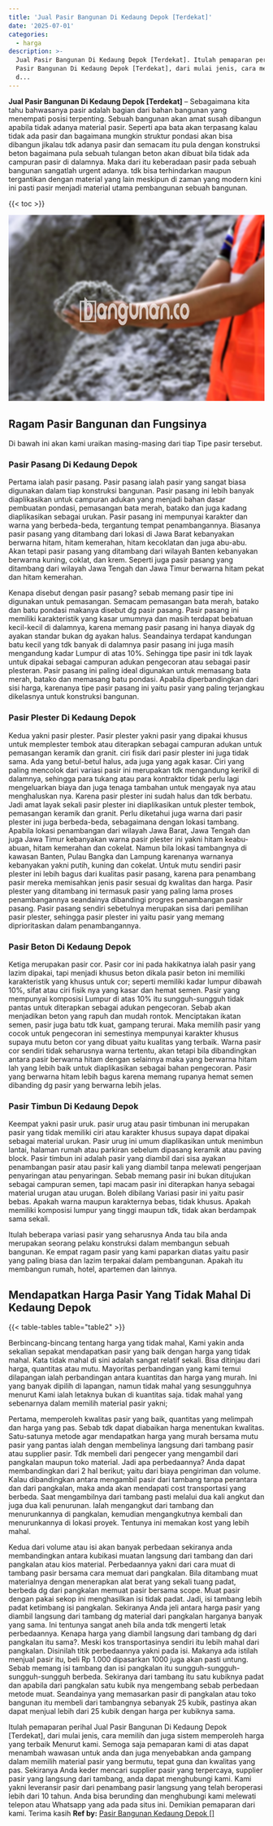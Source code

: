 ```yaml
---
title: 'Jual Pasir Bangunan Di Kedaung Depok [Terdekat]'
date: '2025-07-01'
categories:
  - harga
description: >-
  Jual Pasir Bangunan Di Kedaung Depok [Terdekat]. Itulah pemaparan perihal Jual
  Pasir Bangunan Di Kedaung Depok [Terdekat], dari mulai jenis, cara memilih
  d...
---
```


**Jual Pasir Bangunan Di Kedaung Depok \[Terdekat\]** – Sebagaimana kita tahu bahwasanya pasir adalah bagian dari bahan bangunan yang menempati posisi terpenting. Sebuah bangunan akan amat susah dibangun apabila tidak adanya material pasir. Seperti apa bata akan terpasang kalau tidak ada pasir dan bagaimana mungkin struktur pondasi akan bisa dibangun jikalau tdk adanya pasir dan semacam itu pula dengan konstruksi beton bagaimana pula sebuah tulangan beton akan dibuat bila tidak ada campuran pasir di dalamnya. Maka dari itu keberadaan pasir pada sebuah bangunan sangatlah urgent adanya. tdk bisa terhindarkan maupun tergantikan dengan material yang lain meskipun di zaman yang modern kini ini pasti pasir menjadi material utama pembangunan sebuah bangunan.

{{< toc >}}

![Jual Pasir Bangunan Di Kedaung Depok [Terdekat]](/images/jual-pasir-bangunan-56.png)

## Ragam Pasir Bangunan dan Fungsinya

Di bawah ini akan kami uraikan masing-masing dari tiap Tipe pasir tersebut.

### Pasir Pasang Di Kedaung Depok

Pertama ialah pasir pasang. Pasir pasang ialah pasir yang sangat biasa digunakan dalam tiap konstruksi bangunan. Pasir pasang ini lebih banyak diaplikasikan untuk campuran adukan yang menjadi bahan dasar pembuatan pondasi, pemasangan bata merah, batako dan juga kadang diaplikasikan sebagai urukan. Pasir pasang ini mempunyai karakter dan warna yang berbeda-beda, tergantung tempat penambangannya. Biasanya pasir pasang yang ditambang dari lokasi di Jawa Barat kebanyakan berwarna hitam, hitam kemerahan, hitam kecoklatan dan juga abu-abu. Akan tetapi pasir pasang yang ditambang dari wilayah Banten kebanyakan berwarna kuning, coklat, dan krem. Seperti juga pasir pasang yang ditambang dari wilayah Jawa Tengah dan Jawa Timur berwarna hitam pekat dan hitam kemerahan.

Kenapa disebut dengan pasir pasang? sebab memang pasir tipe ini digunakan untuk pemasangan. Semacam pemasangan bata merah, batako dan batu pondasi makanya disebut dg pasir pasang. Pasir pasang ini memiliki karakteristik yang kasar umumnya dan masih terdapat bebatuan kecil-kecil di dalamnya, karena memang pasir pasang ini hanya diayak dg ayakan standar bukan dg ayakan halus. Seandainya terdapat kandungan batu kecil yang tdk banyak di dalamnya pasir pasang ini juga masih mengandung kadar Lumpur di atas 10%. Sehingga tipe pasir ini tdk layak untuk dipakai sebagai campuran adukan pengecoran atau sebagai pasir plesteran. Pasir pasang ini paling ideal digunakan untuk memasang bata merah, batako dan memasang batu pondasi. Apabila diperbandingkan dari sisi harga, karenanya tipe pasir pasang ini yaitu pasir yang paling terjangkau dikelasnya untuk konstruksi bangunan.

### Pasir Plester Di Kedaung Depok

Kedua yakni pasir plester. Pasir plester yakni pasir yang dipakai khusus untuk memplester tembok atau diterapkan sebagai campuran adukan untuk pemasangan keramik dan granit. ciri fisik dari pasir plester ini juga tidak sama. Ada yang betul-betul halus, ada juga yang agak kasar. Ciri yang paling mencolok dari variasi pasir ini merupakan tdk mengandung kerikil di dalamnya, sehingga para tukang atau para kontraktor tidak perlu lagi mengeluarkan biaya dan juga tenaga tambahan untuk mengayak nya atau menghaluskan nya. Karena pasir plester ini sudah halus dan tdk berbatu. Jadi amat layak sekali pasir plester ini diaplikasikan untuk plester tembok, pemasangan keramik dan granit. Perlu diketahui juga warna dari pasir plester ini juga berbeda-beda, sebagaimana dengan lokasi tambang. Apabila lokasi penambangan dari wilayah Jawa Barat, Jawa Tengah dan juga Jawa Timur kebanyakan warna pasir plester ini yakni hitam keabu-abuan, hitam kemerahan dan cokelat. Namun bila lokasi tambangnya di kawasan Banten, Pulau Bangka dan Lampung karenanya warnanya kebanyakan yakni putih, kuning dan cokelat. Untuk mutu sendiri pasir plester ini lebih bagus dari kualitas pasir pasang, karena para penambang pasir mereka memisahkan jenis pasir sesuai dg kwalitas dan harga. Pasir plester yang ditambang ini termasuk pasir yang paling lama proses penambangannya seandainya dibandingi progres penambangan pasir pasang. Pasir pasang sendiri sebetulnya merupakan sisa dari pemilihan pasir plester, sehingga pasir plester ini yaitu pasir yang memang diprioritaskan dalam penambangannya.

### Pasir Beton Di Kedaung Depok

Ketiga merupakan pasir cor. Pasir cor ini pada hakikatnya ialah pasir yang lazim dipakai, tapi menjadi khusus beton dikala pasir beton ini memiliki karakteristik yang khusus untuk cor; seperti memiliki kadar lumpur dibawah 10%, sifat atau ciri fisik nya yang kasar dan hemat semen. Pasir yang mempunyai komposisi Lumpur di atas 10% itu sungguh-sungguh tidak pantas untuk diterapkan sebagai adukan pengecoran. Sebab akan menjadikan beton yang rapuh dan mudah rontok. Menciptakan ikatan semen, pasir juga batu tdk kuat, gampang terurai. Maka memilih pasir yang cocok untuk pengecoran ini semestinya mempunyai karakter khusus supaya mutu beton cor yang dibuat yaitu kualitas yang terbaik. Warna pasir cor sendiri tidak seharusnya warna tertentu, akan tetapi bila dibandingkan antara pasir berwarna hitam dengan selainnya maka yang berwarna hitam lah yang lebih baik untuk diaplikasikan sebagai bahan pengecoran. Pasir yang berwarna hitam lebih bagus karena memang rupanya hemat semen dibanding dg pasir yang berwarna lebih jelas.

### Pasir Timbun Di Kedaung Depok

Keempat yakni pasir uruk. pasir urug atau pasir timbunan ini merupakan pasir yang tidak memiliki ciri atau karakter khusus supaya dapat dipakai sebagai material urukan. Pasir urug ini umum diaplikasikan untuk menimbun lantai, halaman rumah atau parkiran sebelum dipasang keramik atau paving block. Pasir timbun ini adalah pasir yang diambil dari sisa ayakan penambangan pasir atau pasir kali yang diambil tanpa melewati pengerjaan penyaringan atau penyaringan. Sebab memang pasir ini bukan ditujukan sebagai campuran semen, tapi macam pasir ini diterapkan hanya sebagai material urugan atau urugan. Boleh dibilang Variasi pasir ini yaitu pasir bebas. Apakah warna maupun karakternya bebas, tidak khusus. Apakah memiliki komposisi lumpur yang tinggi maupun tdk, tidak akan berdampak sama sekali.

Itulah beberapa variasi pasir yang seharusnya Anda tau bila anda merupakan seorang pelaku konstruksi dalam membangun sebuah bangunan. Ke empat ragam pasir yang kami paparkan diatas yaitu pasir yang paling biasa dan lazim terpakai dalam pembangunan. Apakah itu membangun rumah, hotel, apartemen dan lainnya.

## Mendapatkan Harga Pasir Yang Tidak Mahal Di Kedaung Depok

{{< table-tables table="table2" >}}

Berbincang-bincang tentang harga yang tidak mahal, Kami yakin anda sekalian sepakat mendapatkan pasir yang baik dengan harga yang tidak mahal. Kata tidak mahal di sini adalah sangat relatif sekali. Bisa ditinjau dari harga, quantitas atau mutu. Mayoritas perbandingan yang kami temui dilapangan ialah perbandingan antara kuantitas dan harga yang murah. Ini yang banyak dipilih di lapangan, namun tidak mahal yang sesungguhnya menurut Kami ialah letaknya bukan di kuantitas saja. tidak mahal yang sebenarnya dalam memilih material pasir yakni;

Pertama, memperoleh kwalitas pasir yang baik, quantitas yang melimpah dan harga yang pas. Sebab tdk dapat diabaikan harga menentukan kwalitas. Satu-satunya metode agar mendapatkan harga yang murah bersama mutu pasir yang pantas ialah dengan membelinya langsung dari tambang pasir atau supplier pasir. Tdk membeli dari pengecer yang mengambil dari pangkalan maupun toko material. Jadi apa perbedaannya? Anda dapat membandingkan dari 2 hal berikut; yaitu dari biaya pengiriman dan volume. Kalau dibandingkan antara mengambil pasir dari tambang tanpa perantara dan dari pangkalan, maka anda akan mendapati cost transportasi yang berbeda. Saat mengambilnya dari tambang pasti melalui dua kali angkut dan juga dua kali penurunan. Ialah mengangkut dari tambang dan menurunkannya di pangkalan, kemudian mengangkutnya kembali dan menurunkannya di lokasi proyek. Tentunya ini memakan kost yang lebih mahal.

Kedua dari volume atau isi akan banyak perbedaan sekiranya anda membandingkan antara kubikasi muatan langsung dari tambang dan dari pangkalan atau kios material. Perbedaannya yakni dari cara muat di tambang pasir bersama cara memuat dari pangkalan. Bila ditambang muat materialnya dengan menerapkan alat berat yang sekali tuang padat, berbeda dg dari pangkalan memuat pasir bersama scope. Muat pasir dengan pakai sekop ini menghasilkan isi tidak padat. Jadi, isi tambang lebih padat ketimbang isi pangkalan. Sekiranya Anda jeli antara harga pasir yang diambil langsung dari tambang dg material dari pangkalan harganya banyak yang sama. Ini tentunya sangat aneh bila anda tdk mengerti letak perbedaannya. Kenapa harga yang diambil langsung dari tambang dg dari pangkalan itu sama?. Meski kos transportasinya sendiri itu lebih mahal dari pangkalan. Disinilah titik perbedaannya yakni pada isi. Makanya ada istilah menjual pasir itu, beli Rp 1.000 dipasarkan 1000 juga akan pasti untung. Sebab memang isi tambang dan isi pangkalan itu sungguh-sungguh-sungguh-sungguh berbeda. Sekiranya dari tambang itu satu kubiknya padat dan apabila dari pangkalan satu kubik nya mengembang sebab perbedaan metode muat. Seandainya yang memasarkan pasir di pangkalan atau toko bangunan itu membeli dari tambangnya sebanyak 25 kubik, pastinya akan dapat menjual lebih dari 25 kubik dengan harga per kubiknya sama.

Itulah pemaparan perihal Jual Pasir Bangunan Di Kedaung Depok \[Terdekat\], dari mulai jenis, cara memilih dan juga sistem memperoleh harga yang terbaik Menurut kami. Semoga saja pemaparan kami di atas dapat menambah wawasan untuk anda dan juga menyebabkan anda gampang dalam memilih material pasir yang bermutu, tepat guna dan kwalitas yang pas. Sekiranya Anda keder mencari supplier pasir yang terpercaya, supplier pasir yang langsung dari tambang, anda dapat menghubungi kami. Kami yakni leveransir pasir dari penambang pasir langsung yang telah beroperasi lebih dari 10 tahun. Anda bisa berunding dan menghubungi kami melewati telepon atau Whatsapp yang ada pada situs ini. Demikian pemaparan dari kami. Terima kasih
**Ref by:** [Pasir Bangunan Kedaung Depok []](https://id.wikipedia.org/wiki/Pasir)
